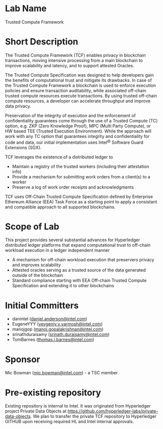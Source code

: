 # Lab Name
Trusted Compute Framework

# Short Description
The Trusted Compute Framework (TCF) enables privacy in blockchain transactions, moving intensive processing from a main blockchain to improve scalability and latency, and to support attested Oracles.

The Trusted Compute Specification was designed to help developers gain the benefits of computational trust and mitigate its drawbacks. In case of the Trusted Compute Framework a blockchain is used to enforce execution policies and ensure transaction auditability, while associated off-chain trusted compute resources execute transactions. By using trusted off-chain compute resources, a developer can accelerate throughput and improve data privacy.  

Preservation of the integrity of execution and the enforcement
of confidentiality guarantees come through the use of a Trusted Compute (TC) option, e.g. ZKP (Zero Knowledge Proof), MPC (Multi Party Compute), or HW based TEE (Trusted Execution Environment). While the approach will work with any TC option that guarantees integrity and confidentiality for code and data, our initial implementation uses Intel<sup>@</sup> Software Guard Extensions (SGX).

TCF leverages the existence of a distributed ledger to
 * Maintain a registry of the trusted workers (including their attestation info) 
 * Provide a mechanism for submitting work orders from a client(s) to a worker
 * Preserve a log of work order receipts and acknowledgments 

TCF uses Off-Chain Trusted Compute Specification defined by Enterprise Ethereum Alliance (EEA) Task Force as a starting point to apply a consistant and compatible approach to all supported blockchains.   


# Scope of Lab
This project provides several substantial advances for Hyperledger
distributed ledger platforms that expand computational trust to off-chain workload execution in a ledger independent manner
 * A mechanism for off-chain workload execution that preservers privacy and improves scalability 
 * Attested oracles serving as a trusted source of the data generated outside of the blockchain 
 * Standard compliance starting with EEA Off-chain Trusted Compute Specification and extending it to other blockchains 



# Initial Committers
 * danintel (daniel.anderson@intel.com)
 * EugeneYYY (yevgeniy.y.yarmosh@intel.com)
 * manojgop (manoj.gopalakrishnan@intel.com)
 * srinathduraisamy (srinath.duraisamy@intel.com)
 * TomBarnes (thomas.j.barnes@intel.com)

# Sponsor
Mic Bowman (mic.bowman@intel.com) - a TSC member

# Pre-existing repository
Existing repository is internal to Intel. It was originated from Hyperledger project Private Data Objects at https://github.com/hyperledger-labs/private-data-objects.
We plan to transfer the private TCF repository to Hyperledger GITHUB upon receiving required HL and Intel internal approvals.